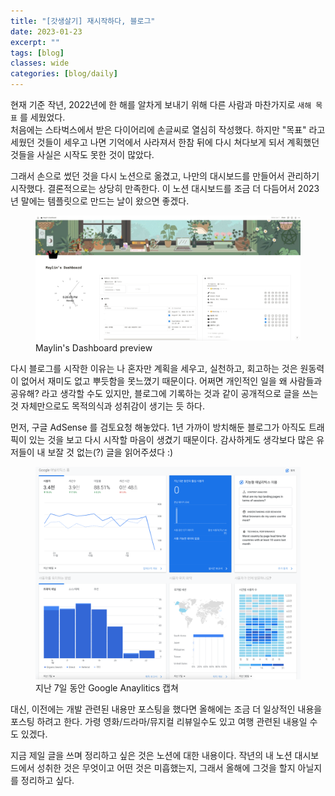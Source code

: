 ```yaml
---
title: "[갓생살기] 재시작하다, 블로그"
date: 2023-01-23
excerpt: ""
tags: [blog]
classes: wide
categories: [blog/daily]
---
```


현재 기준 작년, 2022년에 한 해를 알차게 보내기 위해 다른 사람과 마찬가지로 `새해 목표` 를 세웠었다.  
처음에는 스타벅스에서 받은 다이어리에 손글씨로 열심히 작성했다. 하지만 "목표" 라고 세웠던 것들이 세우고 나면 기억에서 사라져서 한참 뒤에 다시 쳐다보게 되서 계획했던 것들을 사실은 시작도 못한 것이 많았다.

그래서 손으로 썼던 것을 다시 노션으로 옮겼고, 나만의 대시보드를 만들어서 관리하기 시작했다. 결론적으로는 상당히 만족한다. 이 노션 대시보드를 조금 더 다듬어서 2023년 말에는 템플릿으로 만드는 날이 왔으면 좋겠다.

<figure>
	<img src="/assets/daily/스크린샷 2023-01-23 오후 5.26.06.png">
	<figcaption>Maylin's Dashboard preview</figcaption>
</figure>

다시 블로그를 시작한 이유는 나 혼자만 계획을 세우고, 실천하고, 회고하는 것은 원동력이 없어서 재미도 없고 뿌듯함을 못느꼈기 때문이다. 어쩌면 개인적인 일을 왜 사람들과 공유해? 라고 생각할 수도 있지만, 블로그에 기록하는 것과 같이 공개적으로 글을 쓰는 것 자체만으로도 목적의식과 성취감이 생기는 듯 하다.

먼저, 구글 AdSense 를 검토요청 해놓았다. 1년 가까이 방치해둔 블로그가 아직도 트래픽이 있는 것을 보고 다시 시작할 마음이 생겼기 때문이다. 감사하게도 생각보다 많은 유저들이 내 보잘 것 없는(?) 글을 읽어주셨다 :)

<figure>
	<img src="/assets/daily/2023-01-23-ga.png">
	<figcaption>지난 7일 동안 Google Anaylitics 캡쳐</figcaption>
</figure>

대신, 이전에는 개발 관련된 내용만 포스팅을 했다면 올해에는 조금 더 일상적인 내용을 포스팅 하려고 한다. 가령 영화/드라마/뮤지컬 리뷰일수도 있고 여행 관련된 내용일 수도 있겠다.

지금 제일 글을 쓰며 정리하고 싶은 것은 노션에 대한 내용이다. 작년의 내 노션 대시보드에서 성취한 것은 무엇이고 어떤 것은 미흡했는지, 그래서 올해에 그것을 할지 아닐지를 정리하고 싶다.
